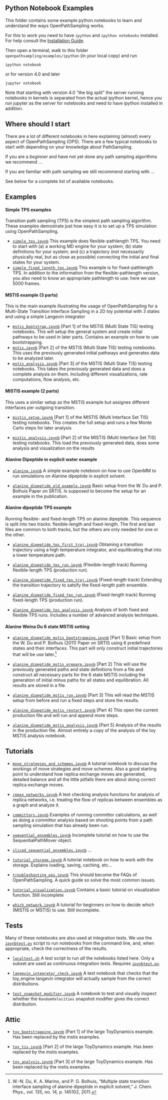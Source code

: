 ## Python Notebook Examples
This folder contains some example python notebooks to learn and understand
the ways OpenPathSampling works.

For this to work you need to have `ipython` and `ipython notebooks`
installed. For help consult the [Installation
Guide](http://ipython.org/install.html).

Then open a terminal, walk to this folder
`openpathsampling/examples/ipython` (in your local copy) and run
```
ipython notebook
```
or for version 4.0 and later
```
jupyter notebook
```
Note that starting with version 4.0 "the big split" the server running
notebooks in kernels is separated from the actual ipython kernel, hence you
run jupyter as the server for notebooks and need to have ipython installed
in addition.

## Where should I start

There are a lot of different notebooks in here explaining (almost) every
aspect of OpenPathSampling (OPS). There are a few typical notebooks to start
with depending on your knowledge about PathSampling. 

If you are a _beginner_ and have not yet done any path sampling algorithms
we recommend ...

If you are familiar with path sampling we still recommend starting with ...

See below for a complete list of available notebooks.

## Examples

#### Simple TPS examples

Transition path sampling (TPS) is the simplest path sampling algorithm.
These examples demostrate just how easy it is to set up a TPS simulation
using OpenPathSampling.

* [`simple_tps.ipynb`](http://github.com/openpathsampling/openpathsampling/blob/master/examples/ipython/simple_tps.ipynb)
    This example does flexible-pathlength TPS. You need to start with (a) a
    working MD engine for your system; (b) state definitions for your
    system; and (c) a trajectory (not necessarily physically real, but as
    close as possible) connecting the initial and final states for your
    system.
* [`simple_fixed_length_tps.ipynb`](http://github.com/openpathsampling/openpathsampling/blob/master/examples/ipython/simple_fixed_length_tps.ipynb)
    This example is for fixed-pathlength TPS. In addition to the information
    from the flexible-pathlength version, you also need to know an
    appropriate pathlength to use: here we use 5000 frames.

#### MSTIS example (3 parts)

This is the main example illustrating the usage of OpenPathSampling for a
Multi-State Transition Interface Sampling in a 2D toy potential with 3
states and using a simple Langevin integrator


- [`mstis_bootstrap.ipynb`](http://github.com/openpathsampling/openpathsampling/blob/master/examples/ipython/mstis_bootstrap.ipynb)
    [Part 1] of the MSTIS (Multi State TIS) testing notebooks. This will
    setup the general system and create initial pathways to be used in later
    parts. Contains an example on how to use bootstrapping.
- [`mstis.ipynb`](http://github.com/openpathsampling/openpathsampling/blob/master/examples/ipython/mstis.ipynb)
    [Part 2] of the MSTIS (Multi State TIS) testing notebooks. This uses the
    previously generated initial pathways and generates data to be analyzed
    later.
- [`mstis_analysis.ipynb`](http://github.com/openpathsampling/openpathsampling/blob/master/examples/ipython/mstis_analysis.ipynb)
    [Part 3] of the MSTIS (Multi State TIS) testing notebooks. This takes
    the previously generated data and does a complete analysis on them.
    Including different visualizations, rate computations, flow analysis,
    etc.

#### MISTIS example (2 parts)

This uses a similar setup as the MSTIS example but assignes different
interfaces per outgoing transition. 

- [`mistis_setup.ipynb`](http://github.com/openpathsampling/openpathsampling/blob/master/examples/ipython/mistis_setup.ipynb)
    [Part 1] of the MISTIS (Multi Interface Set TIS) testing notebooks. This
    creates the full setup and runs a few Monte Carlo steps for later
    analysis

- [`mistis_analysis.ipynb`](http://github.com/openpathsampling/openpathsampling/blob/master/examples/ipython/mistis_analysis.ipynb)
    [Part 2] of the MISTIS (Multi Interface Set TIS) testing notebooks. This
    load the previously generated data, does some analysis and visualization
    on the results 

#### Alanine Dipeptide in explicit water example

- [`alanine.ipynb`](http://github.com/openpathsampling/openpathsampling/blob/master/examples/ipython/alanine.ipynb)
    A simple example noteboon on how to use OpenMM to run simulations on
    Alanine dipeptide in explicit solvent.

- [`alanine_dipeptide_old_example.ipynb`](http://github.com/openpathsampling/openpathsampling/blob/master/examples/ipython/alanine_dipeptide_old_example.ipynb)
    Basic setup from the W. Du and P. Bolhuis Paper on SRTIS. Is supposed to
    become the setup for an example in the publication.

#### Alanine dipeptide TPS example

Running flexible- and fixed-length TPS on alanine dipeptide. This sequence
is split into two tracks: flexible-length and fixed-length. The first and
last files are common to both tracks, but the others are only needed for one
or the other.

- [`alanine_dipeptide_tps_first_traj.ipynb`](http://github.com/openpathsampling/openpathsampling/blob/master/examples/ipython/alanine_dipeptide_tps_first_traj.ipynb)
  Obtaining a transition trajectory using a high temperature integrator, and
  equilibrating that into a lower temperature path.

- [`alanine_dipeptide_tps_run.ipynb`](http://github.com/openpathsampling/openpathsampling/blob/master/examples/ipython/alanine_dipeptide_tps_run.ipynb)
  (Flexible-length track) Running flexible-length TPS (production run).

- [`alanine_dipeptide_fixed_tps_traj.ipynb`](http://github.com/openpathsampling/openpathsampling/blob/master/examples/ipython/alanine_dipeptide_fixed_tps_traj.ipynb)
  (Fixed-length track) Extending the transition trajectory to satsify the
  fixed-length path ensemble.

- [`alanine_dipeptide_fixed_tps_run.ipynb`](http://github.com/openpathsampling/openpathsampling/blob/master/examples/ipython/alanine_dipeptide_fixed_tps_run.ipynb)
  (Fixed-length track) Running fixed-length TPS (production run).

- [`alanine_dipeptide_tps_analysis.ipynb`](http://github.com/openpathsampling/openpathsampling/blob/master/examples/ipython/alanine_dipeptide_tps_analysis.ipynb)
  Analysis of both fixed and flexible TPS runs. Includes a number of
  advanced analysis techniques.


#### Alanine Weina Du 6 state MSTIS setting

- [`alanine_dipeptide_mstis_bootstrapping.ipynb`](http://github.com/openpathsampling/openpathsampling/blob/master/examples/ipython/alanine_dipeptide_mstis_bootstrapping.ipynb)
    [Part 1] Basic setup from the W. Du and P. Bolhuis (2011) Paper on SRTIS using 6 predefined states and their interfaces. This part will only construct initial trajectories that will be use later.[^1]
    
[^1]: W.-N. Du, K. A. Marino, and P. G. Bolhuis, “Multiple state transition interface sampling of alanine dipeptide in explicit solvent,” J. Chem. Phys., vol. 135, no. 14, p. 145102, 2011.
    
- [`alanine_dipeptide_mstis_prepare.ipynb`](http://github.com/openpathsampling/openpathsampling/blob/master/examples/ipython/alanine_dipeptide_mstis_bootstrapping.ipynb)
	[Part 2] This will use the previously generated paths and state definitions from a file and construct all necessary parts for the 6 state MSTIS including the generation of initial minus paths for all states and equilibration. All results are stored in a file.

- [`alanine_dipeptide_mstis_run.ipynb`](http://github.com/openpathsampling/openpathsampling/blob/master/examples/ipython/alanine_dipeptide_mstis_run.ipynb)
    [Part 3] This will read the MSTIS setup from before and run a fixed steps and store the results. 

- [`alanine_dipeptide_mstis_restart.ipynb`](http://github.com/openpathsampling/openpathsampling/blob/master/examples/ipython/alanine_dipeptide_mstis_restart.ipynb)
    [Part 4] This open the current production file and will run and append more steps.

- [`alanine_dipeptide_mstis_analysis.ipynb`](http://github.com/openpathsampling/openpathsampling/blob/master/examples/ipython/alanine_dipeptide_mstis_analysis.ipynb)
    [Part 5] Analysis of the results in the production file. Almost entirely a copy of the analysis of the toy MSTIS analysis notebook.
     

## Tutorials

-  [`move_strategies_and_schemes.ipynb`](http://github.com/openpathsampling/openpathsampling/blob/master/examples/ipython/move_strategies_and_schemes.ipynb)
    A tutorial notebook to discuss the workings of move strategies and move
    schemes. Also a good starting point to understand how replica exchange
    moves are generated, detailed balance and all the little pitfalls there
    are about doing correct replica exchange moves.

- [`repex_networks.ipynb`](http://github.com/openpathsampling/openpathsampling/blob/master/examples/ipython/repex_networks.ipynb)
    A test checking analysis functions for analysis of replica networks,
    i.e. treating the flow of replicas between ensembles as a graph and
    analyze it.

- [`committors.ipynb`](http://github.com/openpathsampling/openpathsampling/blob/master/examples/ipython/committors.ipynb)
    Examples of running committor calculations, as well as doing a committor
    analysis based on shooting points from a path sampling simulation that
    has already been run.

- [`sequential_ensembles.ipynb`](http://github.com/openpathsampling/openpathsampling/blob/master/examples/ipython/sequential_ensembles.ipynb)
    Incomplete tutorial on how to use the SequentialPathMover object.

- [`sliced_sequential_ensembles.ipynb`](http://github.com/openpathsampling/openpathsampling/blob/master/examples/ipython/sliced_sequential_ensembles.ipynb)
    ...

- [`tutorial_storage.ipynb`](http://github.com/openpathsampling/openpathsampling/blob/master/examples/ipython/tutorial_storage.ipynb)
    A tutorial notebook on how to work with the storage. Explains loading,
    saving, caching, etc...

- [`troubleshooting_ops.ipynb`](http://github.com/openpathsampling/openpathsampling/blob/master/examples/ipython/troubleshooting_ops.ipynb)
    This should become the FAQs of OpenPathSampling. A quick guide so solve
    the most common issues.

- [`tutorial_visualization.ipynb`](http://github.com/openpathsampling/openpathsampling/blob/master/examples/ipython/tutorial_visualization.ipynb)
    Contains a basic tutorial on visualization function. Still incomplete

- [`which_network.ipynb`](http://github.com/openpathsampling/openpathsampling/blob/master/examples/ipython/which_network.ipynb)
    A tutorial for beginners on how to decide which (MISTIS or MSTIS) to
    use. Still incomplete.

## Tests

Many of these notebooks are also used at integration tests. We use the
[`ipynbtest.py`](http://github.com/jhprinz/ipynb-test) script to run
notebooks from the command line, and, when appropriate, check the
correctness of the results.

- [`localtest.sh`](http://github.com/openpathsampling/openpathsampling/blob/master/examples/ipython/localtest.sh)
    A test script to run *all* the notebooks listed here. Only a subset are
    used as continuous integration tests. Requires
    [`ipynbtest.py`](http://github.com/jhprinz/ipynb-test).

- [`langevin_integrator_check.ipynb`](http://github.com/openpathsampling/openpathsampling/blob/master/examples/ipython/langevin_integrator_check.ipynb)
    A test notebook that checks that the toy_engine langevin integrator will
    actually sample from the correct distributions.

- [`test_snapshot_modifier.ipynb`](http://github.com/openpathsampling/openpathsampling/blob/master/examples/ipython/test_snapshot_modifier.ipynb)
    A notebook to test and visually inspect whether the `RandomVelocities`
    snapshot modifier gives the correct distribution.

## Attic

- [`toy_bootstrapping.ipynb`](http://github.com/openpathsampling/openpathsampling/blob/master/examples/ipython/toy_bootstrapping.ipynb)
    [Part 1] of the large ToyDynamics example. Has been replaced by the mstis examples.

- [`toy_tis.ipynb`](http://github.com/openpathsampling/openpathsampling/blob/master/examples/ipython/toy_tis.ipynb)
    [Part 2] of the large ToyDynamics example. Has been replaced by the mstis examples.

- [`toy_analysis.ipynb`](http://github.com/openpathsampling/openpathsampling/blob/master/examples/ipython/toy_analysis.ipynb)
    [Part 3] of the large ToyDynamics example. Has been replaced by the mstis examples.
